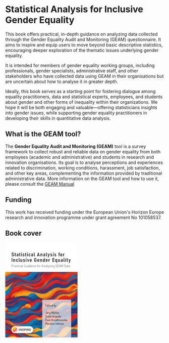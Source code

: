 # Statistical Analysis for Inclusive Gender Equality

This book offers practical, in-depth guidance on analyzing data collected through the Gender Equality Audit and Monitoring (GEAM) questionnaire. It aims to inspire and equip users to move beyond basic descriptive statistics, encouraging deeper exploration of the thematic issues underlying gender equality.

It is intended for members of gender equality working groups, including professionals, gender specialists, administrative staff, and other stakeholders who have collected data using GEAM in their organisations but are uncertain about how to analyse it in greater depth.

Ideally, this book serves as a starting point for fostering dialogue among equality practitioners, data and statistical experts, employees, and students about gender and other forms of inequality within their organizations. We hope it will be both engaging and valuable—offering statisticians insights into gender issues, while supporting gender equality practitioners in developing their skills in quantitative data analysis.

## What is the GEAM tool?

The **Gender Equality Audit and Monitoring (GEAM)** tool is a survey framework to collect robust and reliable data on gender equality from both employees (academic and administrative) and students in research and innovation organisations. Its goal is to analyse perceptions and experiences related to discrimination, working conditions, harassment, job satisfaction, and other key areas, complementing the information provided by traditional administrative data. More information on the GEAM tool and how to use it, please consult the [GEAM Manual](https://geamtool.eu/manual)

## Funding

This work has received funding under the European Union's Horizon Europe research and innovation programme under grant agreement No 101058537.

## Book cover

![](images/cover-page-design-small.jpg)
